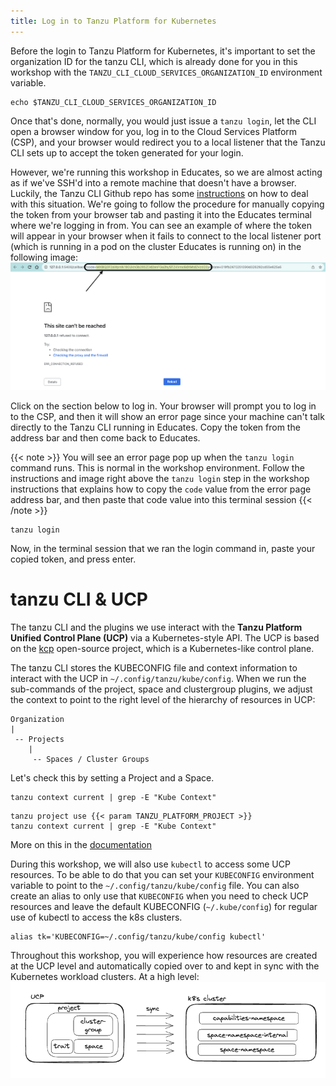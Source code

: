 ```yaml
---
title: Log in to Tanzu Platform for Kubernetes 
---
```


Before the login to Tanzu Platform for Kubernetes, it's important to set the organization ID for the tanzu CLI, which is already done for you in this workshop with the `TANZU_CLI_CLOUD_SERVICES_ORGANIZATION_ID` environment variable.
```execute
echo $TANZU_CLI_CLOUD_SERVICES_ORGANIZATION_ID
```

Once that's done, normally, you would just issue a `tanzu login`, let the CLI open a browser window for you, log in to the Cloud Services Platform (CSP), and your browser would redirect you to a local listener that the Tanzu CLI sets up to accept the token generated for your login.  

However, we're running this workshop in Educates, so we are almost acting as if we've SSH'd into a remote machine that doesn't have a browser.  Luckily, the Tanzu CLI Github repo has some [instructions](https://github.com/vmware-tanzu/tanzu-cli/blob/main/docs/quickstart/quickstart.md#interactive-login) on how to deal with this situation.  We're going to follow the procedure for manually copying the token from your browser tab and pasting it into the Educates terminal where we're logging in from.  You can see an example of where the token will appear in your browser when it fails to connect to the local listener port (which is running in a pod on the cluster Educates is running on) in the following image:
![Image showing the login token we need to copy in the URL line of your browser](https://raw.githubusercontent.com/vmware-tanzu/tanzu-cli/6a11ce93cd4e811e213e8439e090e1d73a053fd3/docs/quickstart/images/interactive_login_copy_authcode.png)

Click on the section below to log in. Your browser will prompt you to log in to the CSP, and then it will show an error page since your machine can't talk directly to the Tanzu CLI running in Educates. Copy the token from the address bar and then come back to Educates.

{{< note >}}
You will see an error page pop up when the `tanzu login` command runs. This is normal in the workshop environment.  Follow the instructions and image right above the `tanzu login` step in the workshop instructions that explains how to copy the `code` value from the error page address bar, and then paste that code value into this terminal session
{{< /note >}}

```execute
tanzu login
```

Now, in the terminal session that we ran the login command in, paste your copied token, and press enter.

# tanzu CLI & UCP
The tanzu CLI and the plugins we use interact with the **Tanzu Platform Unified Control Plane (UCP)** via a Kubernetes-style API. The UCP is based on the [kcp](https://github.com/kcp-dev/kcp) open-source project, which is a Kubernetes-like control plane.

The tanzu CLI stores the KUBECONFIG file and context information to interact with the UCP in `~/.config/tanzu/kube/config`. When we run the sub-commands of the project, space and clustergroup plugins, we adjust the context to point to the right level of the hierarchy of resources in UCP:
```
Organization
|
 -- Projects
    |
     -- Spaces / Cluster Groups
```

Let's check this by setting a Project and a Space.
```execute
tanzu context current | grep -E "Kube Context"
```

```execute
tanzu project use {{< param TANZU_PLATFORM_PROJECT >}}
tanzu context current | grep -E "Kube Context"
```

More on this in the [documentation](https://docs.vmware.com/en/VMware-Tanzu-Platform/services/create-manage-apps-tanzu-platform-k8s/how-to-create-and-manage-cli-contexts.html)

During this workshop, we will also use `kubectl` to access some UCP resources. To be able to do that you can set your `KUBECONFIG` environment variable to point to the `~/.config/tanzu/kube/config` file. 
You can also create an alias to only use that `KUBECONFIG` when you need to check UCP resources and leave the default KUBECONFIG (`~/.kube/config`) for regular use of kubectl to access the k8s clusters.
```
alias tk='KUBECONFIG=~/.config/tanzu/kube/config kubectl'
```

Throughout this workshop, you will experience how resources are created at the UCP level and automatically copied over to and kept in sync with the Kubernetes workload clusters. At a high level:
![UCP and k8s clusters](ucpsync.png)